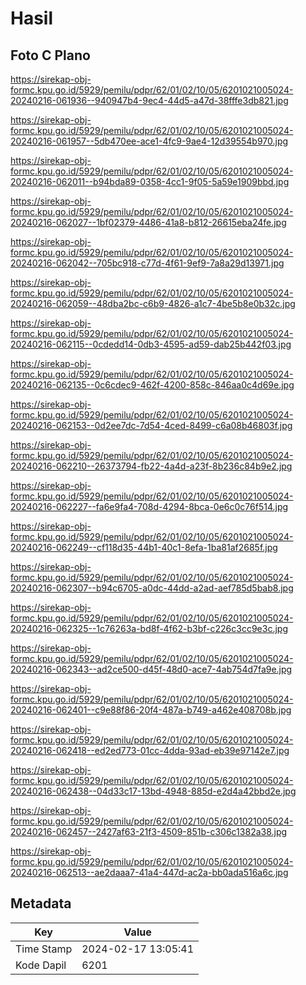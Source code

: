 # Hasil

## Foto C Plano

https://sirekap-obj-formc.kpu.go.id/5929/pemilu/pdpr/62/01/02/10/05/6201021005024-20240216-061936--940947b4-9ec4-44d5-a47d-38fffe3db821.jpg

https://sirekap-obj-formc.kpu.go.id/5929/pemilu/pdpr/62/01/02/10/05/6201021005024-20240216-061957--5db470ee-ace1-4fc9-9ae4-12d39554b970.jpg

https://sirekap-obj-formc.kpu.go.id/5929/pemilu/pdpr/62/01/02/10/05/6201021005024-20240216-062011--b94bda89-0358-4cc1-9f05-5a59e1909bbd.jpg

https://sirekap-obj-formc.kpu.go.id/5929/pemilu/pdpr/62/01/02/10/05/6201021005024-20240216-062027--1bf02379-4486-41a8-b812-26615eba24fe.jpg

https://sirekap-obj-formc.kpu.go.id/5929/pemilu/pdpr/62/01/02/10/05/6201021005024-20240216-062042--705bc918-c77d-4f61-9ef9-7a8a29d13971.jpg

https://sirekap-obj-formc.kpu.go.id/5929/pemilu/pdpr/62/01/02/10/05/6201021005024-20240216-062059--48dba2bc-c6b9-4826-a1c7-4be5b8e0b32c.jpg

https://sirekap-obj-formc.kpu.go.id/5929/pemilu/pdpr/62/01/02/10/05/6201021005024-20240216-062115--0cdedd14-0db3-4595-ad59-dab25b442f03.jpg

https://sirekap-obj-formc.kpu.go.id/5929/pemilu/pdpr/62/01/02/10/05/6201021005024-20240216-062135--0c6cdec9-462f-4200-858c-846aa0c4d69e.jpg

https://sirekap-obj-formc.kpu.go.id/5929/pemilu/pdpr/62/01/02/10/05/6201021005024-20240216-062153--0d2ee7dc-7d54-4ced-8499-c6a08b46803f.jpg

https://sirekap-obj-formc.kpu.go.id/5929/pemilu/pdpr/62/01/02/10/05/6201021005024-20240216-062210--26373794-fb22-4a4d-a23f-8b236c84b9e2.jpg

https://sirekap-obj-formc.kpu.go.id/5929/pemilu/pdpr/62/01/02/10/05/6201021005024-20240216-062227--fa6e9fa4-708d-4294-8bca-0e6c0c76f514.jpg

https://sirekap-obj-formc.kpu.go.id/5929/pemilu/pdpr/62/01/02/10/05/6201021005024-20240216-062249--cf118d35-44b1-40c1-8efa-1ba81af2685f.jpg

https://sirekap-obj-formc.kpu.go.id/5929/pemilu/pdpr/62/01/02/10/05/6201021005024-20240216-062307--b94c6705-a0dc-44dd-a2ad-aef785d5bab8.jpg

https://sirekap-obj-formc.kpu.go.id/5929/pemilu/pdpr/62/01/02/10/05/6201021005024-20240216-062325--1c76263a-bd8f-4f62-b3bf-c226c3cc9e3c.jpg

https://sirekap-obj-formc.kpu.go.id/5929/pemilu/pdpr/62/01/02/10/05/6201021005024-20240216-062343--ad2ce500-d45f-48d0-ace7-4ab754d7fa9e.jpg

https://sirekap-obj-formc.kpu.go.id/5929/pemilu/pdpr/62/01/02/10/05/6201021005024-20240216-062401--c9e88f86-20f4-487a-b749-a462e408708b.jpg

https://sirekap-obj-formc.kpu.go.id/5929/pemilu/pdpr/62/01/02/10/05/6201021005024-20240216-062418--ed2ed773-01cc-4dda-93ad-eb39e97142e7.jpg

https://sirekap-obj-formc.kpu.go.id/5929/pemilu/pdpr/62/01/02/10/05/6201021005024-20240216-062438--04d33c17-13bd-4948-885d-e2d4a42bbd2e.jpg

https://sirekap-obj-formc.kpu.go.id/5929/pemilu/pdpr/62/01/02/10/05/6201021005024-20240216-062457--2427af63-21f3-4509-851b-c306c1382a38.jpg

https://sirekap-obj-formc.kpu.go.id/5929/pemilu/pdpr/62/01/02/10/05/6201021005024-20240216-062513--ae2daaa7-41a4-447d-ac2a-bb0ada516a6c.jpg


## Metadata

| Key        | Value               |
| ---------- | ------------------- |
| Time Stamp | 2024-02-17 13:05:41 |
| Kode Dapil | 6201                |



